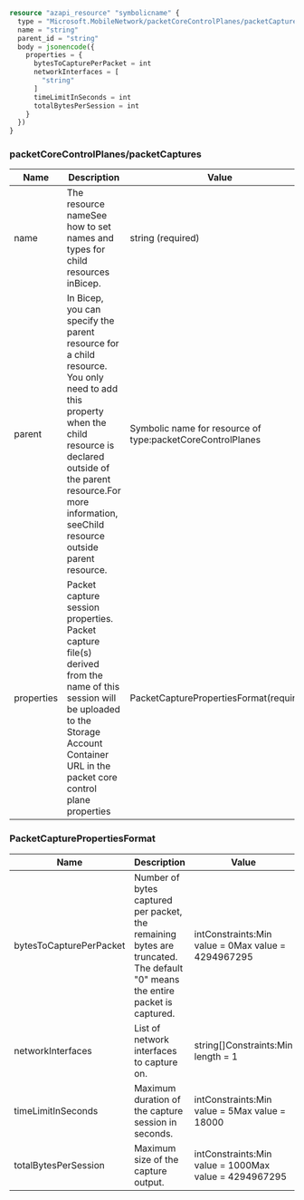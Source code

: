 ```terraform
resource "azapi_resource" "symbolicname" {
  type = "Microsoft.MobileNetwork/packetCoreControlPlanes/packetCaptures@2023-09-01"
  name = "string"
  parent_id = "string"
  body = jsonencode({
    properties = {
      bytesToCapturePerPacket = int
      networkInterfaces = [
        "string"
      ]
      timeLimitInSeconds = int
      totalBytesPerSession = int
    }
  })
}

```

### packetCoreControlPlanes/packetCaptures

| Name | Description | Value |
|-|-|-|
| name | The resource nameSee how to set names and types for child resources inBicep. | string (required) |
| parent | In Bicep, you can specify the parent resource for a child resource. You only need to add this property when the child resource is declared outside of the parent resource.For more information, seeChild resource outside parent resource. | Symbolic name for resource of type:packetCoreControlPlanes |
| properties | Packet capture session properties. Packet capture file(s) derived from the name of this session will be uploaded to the Storage Account Container URL in the packet core control plane properties | PacketCapturePropertiesFormat(required) |


### PacketCapturePropertiesFormat

| Name | Description | Value |
|-|-|-|
| bytesToCapturePerPacket | Number of bytes captured per packet, the remaining bytes are truncated. The default "0" means the entire packet is captured. | intConstraints:Min value = 0Max value = 4294967295 |
| networkInterfaces | List of network interfaces to capture on. | string[]Constraints:Min length = 1 |
| timeLimitInSeconds | Maximum duration of the capture session in seconds. | intConstraints:Min value = 5Max value = 18000 |
| totalBytesPerSession | Maximum size of the capture output. | intConstraints:Min value = 1000Max value = 4294967295 |


